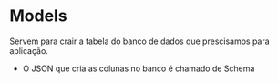 # Models

Servem para crair a tabela do banco de dados que prescisamos para aplicação.

- O JSON que cria as colunas no banco é chamado de Schema